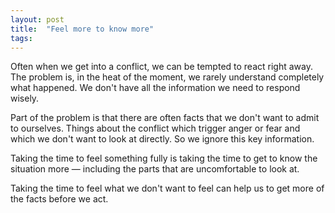 ```yaml
---
layout: post
title:  "Feel more to know more"
tags: 
---
```


Often when we get into a conflict, we can be tempted to react right away. The problem is, in the heat of the moment, we rarely understand completely what happened. We don't have all the information we need to respond wisely.

Part of the problem is that there are often facts that we don't want to admit to ourselves. Things about the conflict which trigger anger or fear and which we don't want to look at directly. So we ignore this key information.

Taking the time to feel something fully is taking the time to get to know the situation more — including the parts that are uncomfortable to look at.

Taking the time to feel what we don't want to feel can help us to get more of the facts before we act.